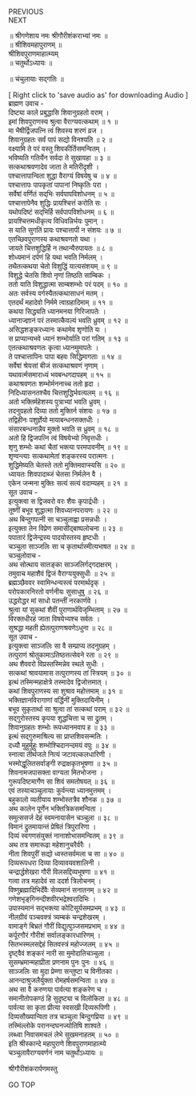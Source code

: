 PREVIOUS  
NEXT  
  
॥ श्रीगणेशाय नमः श्रीगौरीशंकराभ्यां नमः ॥  
॥ श्रीशिवमहापुराणम् ॥  
श्रीशिवपुराणमाहात्म्यम्  
॥ चतुर्थोऽध्यायः ॥  
  
॥ चंचुलायाः सद्गतिः ॥  
  
  
[ Right click to 'save audio as' for downloading Audio ]  
ब्राह्मण उवाच -  
दिष्ट्या काले प्रबुद्धासि शिवानुग्रहतो वराम् ।  
इमां शिवपुराणस्य श्रुत्वा वैराग्यवत्कथाम् ॥ १ ॥  
मा भैषीर्द्विजपत्नि त्वं शिवस्य शरणं व्रज ।  
शिवानुग्रहतः सर्वं पापं सद्यो विनश्यति ॥ २ ॥  
वक्ष्यामि ते परं वस्तु शिवकीर्तिसमन्वितम् ।  
भविष्यति गतिर्येन सर्वदा ते सुखावहा ॥ ३ ॥  
सत्कथाश्रवणादेव जाता ते मतिरीदृशी ।  
पश्चात्तापान्विता शुद्धा वैराग्यं विषयेषु च ॥ ४ ॥  
पश्चात्तापः पापकृतां पापानां निष्कृतिः परा ।  
सर्वेषां वर्णितं सद्‌भिः सर्वपापविशोधनम् ॥ ५ ॥  
पश्चात्तापेनैव शुद्धिः प्रायश्चित्तं करोति सः ।  
यथोपदिष्टं सद्‌भिर्हि सर्वपापविशोधनम् ॥ ६ ॥  
प्रायश्चित्तमधीकृत्य विधिवन्निर्भयः पुमान् ।  
स याति सुगतिं प्रायः पश्चात्तापी न संशयः ॥ ७ ॥  
एतच्छिवपुराणस्य कथाश्रवणतो यथा ।  
जायते चित्तशुद्धिर्हि न तथान्यैरुपायतः ॥ ८ ॥  
शोध्यमानं दर्पणं हि यथा भवति निर्मलम् ।  
तथैतत्कथया चेतो विशुद्धिं यात्यसंशयम् ॥ ९ ॥  
विशुद्धे चेतसि शिवो नृणां तिष्ठति साम्बिकः ।  
ततो याति विशुद्धात्मा साम्बशम्भोः परं पदम् ॥ १० ॥  
अतः सर्वस्य वर्गस्यैतत्कथासाधनं मतम् ।  
एतदर्थं महादेवो निर्ममे त्वाग्रहादिमाम् ॥ ११ ॥  
कथया सिद्ध्यति ध्यानमनया गिरिजापतेः ।  
ध्यानाज्ज्ञानं परं तस्मात्कैवल्यं भवति ध्रुवम् ॥ १२ ॥  
असिद्धशङ्‌करध्यानः कथामेव शृणोति यः ।  
स प्राप्यान्यभवे ध्यानं शम्भोर्याति परां गतिम् ॥ १३ ॥  
एतत्कथाश्रवणतः कृत्वा ध्यानमुमापतेः ।  
ते पश्चात्तापिनः पापा बहवः सिद्धिमागताः ॥ १४ ॥  
सर्वेषां श्रेयसां बीजं सत्कथाश्रवणं नृणाम् ।  
यथावर्त्मसमाराध्यं भवबन्धगदापहम् ॥ १५ ॥  
कथाश्रवणतः शम्भोर्मननाच्च ततो हृदा ।  
निदिध्यासनतश्चैव चित्तशुद्धिर्भवत्यलम् ॥ १६ ॥  
अतो भक्तिर्महेशस्य पुत्राभ्यां भवति ध्रुवम् ।  
तदनुग्रहतो दिव्या ततो मुक्तिर्न संशयः ॥ १७ ॥  
तद्विहीनः पशुर्ज्ञेयो मायाबन्धनसक्तधीः ।  
संसारबन्धनान्नैव मुक्तो भवति स ध्रुवम् ॥ १८ ॥  
अतो हि द्विजपत्नि त्वं विषयेभ्यो निवृत्तधीः ।  
शृणु शम्भोः कथां चैतां भक्त्या परमपावनीम् ॥ १९ ॥  
शृण्वन्त्याः सत्कथामेतां शङ्‌करस्य परात्मनः ।  
शुद्धिमेष्यति चेतस्ते ततो मुक्तिमवाप्स्यसि ॥ २० ॥  
ध्यायतः शिवपादाब्जं चेतसा निर्मलेन वै ।  
एकेन जन्मना मुक्तिः सत्यं सत्यं वदाम्यहम् ॥ २१ ॥  
सूत उवाच -  
इत्युक्त्वा स द्विजवरो वरः शैवः कृपार्द्रधीः ।  
तूष्णीं बभूव शुद्धात्मा शिवध्यानपरायणः ॥ २२ ॥  
अथ बिन्दुगपत्नी सा चञ्चुलाह्वा प्रसन्नधीः ।  
इत्युक्ता तेन विप्रेण समासीद्‌बाष्पलोचना ॥ २३ ॥  
पपातारं द्विजेन्द्रस्य पादयोस्तस्य हृष्टधीः ।  
चञ्चुला साञ्जलिः सा च कृतार्थास्मीत्यभाषत ॥ २४ ॥  
चञ्चुलोवाच -  
अथ सोत्थाय सातङ्‌का साञ्जलिर्गद्‌गदाक्षरम् ।  
तमुवाच महाशैवं द्विजं वैराग्ययुक्सुधीः ॥ २५ ॥  
ब्रह्मञ्छैववर स्वामिन्धन्यस्त्वं परमार्थदृक् ।  
परोपकारनिरतो वर्णनीयः सुसाधुषु ॥ २६ ॥  
उद्धरोद्धर मां साधो पतन्तीं नरकार्णवे ।  
श्रुत्वा यां सुकथां शैवीं पुराणार्थविजृम्भिताम् ॥ २७ ॥  
विरक्तधीरहं जाता विषयेभ्यश्च सर्वतः ।  
सुश्रद्धा महती ह्येतत्पुराणश्रवणेऽधुना ॥ २८ ॥  
सूत उवाच -  
इत्युक्त्वा साञ्जलिः सा वै सम्प्राप्य तदनुग्रहम् ।  
तत्पुराणं श्रोतुकामाऽतिष्ठत्तत्सेवने रता ॥ २९ ॥  
अथ शैववरो विप्रस्तस्मिन्नेव स्थले सुधीः ।  
सत्कथां श्रावयामास तत्पुराणस्य तां स्त्रियम् ॥ ३० ॥  
इत्थं तस्मिन्महाक्षेत्रे तस्मादेव द्विजोत्तमात् ।  
कथां शिवपुराणस्य सा शुश्राव महोत्तमाम् ॥ ३१ ॥  
भक्तिज्ञानविरागाणां वर्द्धिनीं मुक्तिदायिनीम् ।  
बभूव सुकृतार्था सा श्रुत्वा तां सत्कथां पराम् ॥ ३२ ॥  
सद्‌गुरोस्तस्य कृपया शुद्धचित्ता च सा द्रुतम् ।  
शिवानुग्रहतः शम्भोः रूपध्यानमवाप ह ॥ ३३ ॥  
इत्थं सद्गुरुमाश्रित्य सा प्राप्तशिवसन्मतिः ।  
दध्यौ मुहुर्मुहुः शम्भोश्चिदानन्दमयं वपुः ॥ ३४ ॥  
स्नात्वा तीर्थजले नित्यं जटावल्कलधारिणी ।  
भस्मोद्धूलितसर्वाङ्‌गी रुद्राक्षकृतभूषणा ॥ ३५ ॥  
शिवनामजपासक्ता वाग्यता मितभोजना ।  
गुरूपदिष्टमार्गेण सा शिवं समतोषयत् ॥ ३६ ॥  
एवं तस्याचञ्चुलायाः कुर्वन्त्या ध्यानमुत्तमम् ।  
बहुकालो व्यतीयाय शम्भोस्तत्रैव शौनक ॥ ३७ ॥  
अथ कालेन पूर्णेन भक्तित्रिकसमन्विता ।  
समुत्ससर्ज देहं स्वमनायासेन चञ्चुला ॥ ३८ ॥  
विमानं द्रुतमायान्तं प्रेषितं त्रिपुरारिणा ।  
दिव्यं स्वगणसंयुक्तं नानाशोभासमन्वितम् ॥ ३९ ॥  
अथ तत्र समारूढा महेशानुचरैर्वरैः ।  
नीता शिवपुरीं सद्यो ध्वस्तसर्वमला च सा ॥ ४० ॥  
दिव्यरूपधरा दिव्या दिव्यावयवशालिनी ।  
चन्द्रार्द्धशेखरा गौरी विलसद्दिव्यभूषणा ॥ ४१ ॥  
गत्वा तत्र महादेवं सा ददर्श त्रिलोचनम् ।  
विष्णुब्रह्मादिभिर्देवैः सेव्यमानं सनातनम् ॥ ४२ ॥  
गणेशभृङ्‌गिनन्दीशवीरभद्रेश्वरादिभिः ।  
उपास्यमानं सद्‌भक्त्या कोटिसूर्यसमप्रभम् ॥ ४३ ॥  
नीलग्रीवं पञ्चवक्त्रं त्र्यम्बकं चन्द्रशेखरम् ।  
वामाङ्‌गे बिभ्रतं गौरीं विद्युत्पुञ्जसमप्रभाम् ॥ ४४ ॥  
कर्पूरगौरं गौरीशं सर्वालङ्‌कारधारिणम् ।  
सितभस्मलसद्देहं सितवस्त्रं महोज्जलम् ॥ ४५ ॥  
दृष्ट्वैवं शङ्‌करं नारी सा मुमोदातिचञ्चुला ।  
सुसम्भ्रमान्महाप्रीता प्रणनाम पुनः पुनः ॥ ४६ ॥  
साञ्जलिः सा मुदा प्रेम्णा सन्तुष्टा च विनीतका ।  
आनन्दाश्रुजलैर्युक्ता रोमहर्षसमन्विता ॥ ४७ ॥  
अथ सा वै करुणया पार्वत्या शङ्‌करेण च ।  
समानीतोपकण्ठं हि सुदृष्ट्या च विलोकिता ॥ ४८ ॥  
पार्वत्या सा कृता प्रीत्या स्वसखी दिव्यरूपिणी ।  
दिव्यसौख्यान्विता तत्र चञ्चुला बिन्दुगप्रिया ॥ ४९ ॥  
तस्मिंल्लोके परानन्दघनज्योतिषि शाश्वते ।  
लब्ध्वा निवासमचलं लेभे सुखमनाहतम् ॥ ५० ॥  
इति श्रीस्कान्दे महापुराणे शिवपुराणमाहात्म्ये  
चञ्चुलावैराग्यवर्णनं नाम चतुर्थोऽध्यायः ॥  
  
  
श्रीगौरीशंकरार्पणमस्तु  
  
GO TOP
